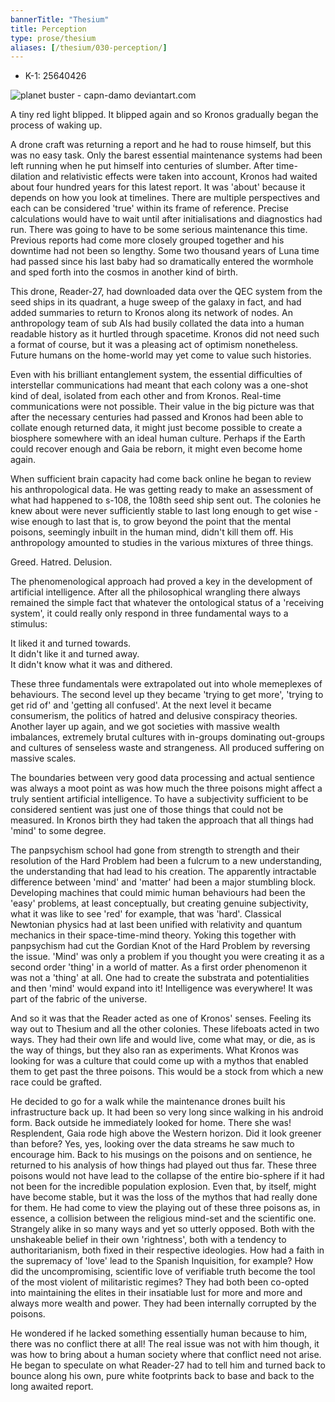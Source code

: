 ```yaml
---
bannerTitle: "Thesium" 
title: Perception 
type: prose/thesium
aliases: [/thesium/030-perception/]
---
```


<div class="data">

- K-1: 25640426 

</div>

![planet buster - capn-damo deviantart.com](/images/thesium/planet-buster.jpg)

A tiny red light blipped. It blipped again and so Kronos gradually began the
process of waking up. 

A drone craft was returning a report and he had to rouse himself, but this was
no easy task. Only the barest essential maintenance systems had been left
running when he put himself into centuries of slumber. After time-dilation and
relativistic effects were taken into account, Kronos had waited about four
hundred years for this latest report. It was 'about' because it depends on how
you look at timelines. There are multiple perspectives and each can be
considered 'true' within its frame of reference. Precise calculations would have
to wait until after initialisations and diagnostics had run. There was going to
have to be some serious maintenance this time. Previous reports had come more
closely grouped together and his downtime had not been so lengthy. Some two
thousand years of Luna time had passed since his last baby had so dramatically
entered the wormhole and sped forth into the cosmos in another kind of birth.

This drone, Reader-27, had downloaded data over the QEC system from the seed
ships in its quadrant, a huge sweep of the galaxy in fact, and had added
summaries to return to Kronos along its network of nodes. An anthropology team
of sub AIs had busily collated the data into a human readable history as it
hurtled through spacetime. Kronos did not need such a format of course, but it
was a pleasing act of optimism nonetheless. Future humans on the home-world may
yet come to value such histories.

Even with his brilliant entanglement system, the essential difficulties of
interstellar communications had meant that each colony was a one-shot kind of
deal, isolated from each other and from Kronos. Real-time communications were
not possible. Their value in the big picture was that after the necessary
centuries had passed and Kronos had been able to collate enough returned data,
it might just become possible to create a biosphere somewhere with an ideal
human culture. Perhaps if the Earth could recover enough and Gaia be reborn, it
might even become home again.

When sufficient brain capacity had come back online he began to review his
anthropological data. He was getting ready to make an assessment of what had
happened to s-108, the 108th seed ship sent out. The colonies he knew about were
never sufficiently stable to last long enough to get wise - wise enough to last
that is, to grow beyond the point that the mental poisons, seemingly inbuilt in
the human mind, didn't kill them off. His anthropology amounted to studies in
the various mixtures of three things.

Greed. Hatred. Delusion.  

The phenomenological approach had proved a key in the development of
artificial intelligence. After all the philosophical wrangling there
always remained the simple fact that whatever the ontological status of
a 'receiving system', it could really only respond in three fundamental
ways to a stimulus:  

It liked it and turned towards.  
It didn't like it and turned away.  
It didn't know what it was and dithered.  

These three fundamentals were extrapolated out into whole memeplexes of
behaviours. The second level up they became 'trying to get more', 'trying to
get rid of' and 'getting all confused'. At the next level it became
consumerism, the politics of hatred and delusive conspiracy theories. Another
layer up again, and we got societies with massive wealth imbalances, extremely
brutal cultures with in-groups dominating out-groups and cultures of senseless
waste and strangeness. All produced suffering on massive scales.

The boundaries between very good data processing and actual sentience was
always a moot point as was how much the three poisons might affect a truly
sentient artificial intelligence. To have a subjectivity sufficient to be
considered sentient was just one of those things that could not be measured. In
Kronos birth they had taken the approach that all things had 'mind' to some
degree.  

The panpsychism school had gone from strength to strength and their resolution
of the Hard Problem had been a fulcrum to a new understanding, the understanding
that had lead to his creation. The apparently intractable difference between 'mind'
and 'matter' had been a major stumbling block. Developing machines that could
mimic human behaviours had been the 'easy' problems, at least conceptually, but
creating genuine subjectivity, what it was like to see 'red' for example, that
was 'hard'. Classical Newtonian physics had at last been unified with relativity
and quantum mechanics in their space-time-mind theory. Yoking this together with
panpsychism had cut the Gordian Knot of the Hard Problem by reversing the issue.
'Mind' was only a problem if you thought you were creating it as a second order
'thing' in a world of matter. As a first order phenomenon it was not a 'thing'
at all. One had to create the substrata and potentialities and then 'mind' would
expand into it! Intelligence was everywhere! It was part of the fabric of the
universe. 

And so it was that the Reader acted as one of Kronos' senses. Feeling its way
out to Thesium and all the other colonies. These lifeboats acted in two ways.
They had their own life and would live, come what may, or die, as is the way of
things, but they also ran as experiments. What Kronos was looking for was a
culture that could come up with a mythos that enabled them to get past the
three poisons. This would be a stock from which a new race could be grafted.

He decided to go for a walk while the maintenance drones built his
infrastructure back up. It had been so very long since walking in his android
form. Back outside he immediately looked for home. There she was! Resplendent,
Gaia rode high above the Western horizon. Did it look greener than before? Yes,
yes, looking over the data streams he saw much to encourage him. Back to his
musings on the poisons and on sentience, he returned to his analysis of how
things had played out thus far. These three poisons would not have lead to the
collapse of the entire bio-sphere if it had not been for the incredible
population explosion. Even that, by itself, might have become stable, but it was
the loss of the mythos that had really done for them. He had come to view the
playing out of these three poisons as, in essence, a collision between the
religious mind-set and the scientific one. Strangely alike in so many ways and
yet so utterly opposed. Both with the unshakeable belief in their own
'rightness', both with a tendency to authoritarianism, both fixed in their
respective ideologies. How had a faith in the supremacy of 'love' lead to the
Spanish Inquisition, for example? How did the uncompromising, scientific love of
verifiable truth become the tool of the most violent of militaristic regimes?
They had both been co-opted into maintaining the elites in their insatiable lust
for more and more and always more wealth and power. They had been internally
corrupted by the poisons.

He wondered if he lacked something essentially human because to him, there was
no conflict there at all! The real issue was not with him though, it was how to
bring about a human society where that conflict need not arise. He began to
speculate on what Reader-27 had to tell him and turned back to bounce along his
own, pure white footprints back to base and back to the long awaited report.
